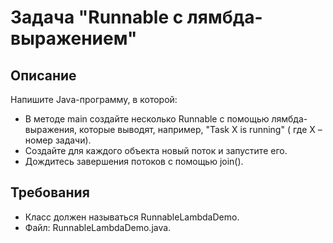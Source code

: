 # Задача "Runnable с лямбда-выражением"

## Описание

Напишите Java-программу, в которой:

- В методе main создайте несколько Runnable с помощью лямбда-выражения, которые выводят, например, "Task X is running" (
  где X – номер задачи).
- Создайте для каждого объекта новый поток и запустите его.
- Дождитесь завершения потоков с помощью join().

## Требования

- Класс должен называться RunnableLambdaDemo.
- Файл: RunnableLambdaDemo.java.
